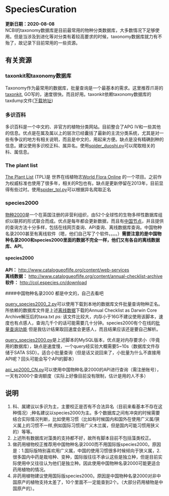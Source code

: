 # SpeciesCuration
**更新日期：2020-08-08**  
NCBI的taxonomy数据库是目前最常用的物种分类数据库，大多数情况下足够使用。但是当涉及到进化等对分类有着较高要求的时候，taxonomy数据库就力有不殆了，故记录下目前常用的一些资源。

## 有关资源
### taxonkit和taxonomy数据库
Taxonomy作为最常用的数据库，批量查询是一个最基本的需求。这里推荐爪哥的[taxonkit](https://github.com/shenwei356/taxonkit), GO写的，速度很快。而且好用。taxonkit依赖taxonomy数据库的taxdump文件([下载地址](ftp://ftp.ncbi.nih.gov/pub/taxonomy/))

### 多识百科
多识百科是一个中文的、非官方的植物分类网站。目前整合了APG IV和一些其他的信息。优点是在属及属以上的层次已经囊括了最新的主流分类系统，尤其是对一些有争议的地方有相关说明，而且是中文的，用起来方便。缺点是没有精确到种的信息。建议使用多识校正科、属异名。使用[spider_duoshi.py](spider_duoshi.py)可以爬取相关的科、属信息。

### The plant list
[The Plant List](http://www.theplantlist.org/) (TPL)是 世界在线植物志[World Flora Online](http://www.worldfloraonline.org/)
的一个项目。之前作为权威标准也使用了很多年，相关的R包也有。缺点是更新停留在2013年，目前显得有些过时。使用[spider_tpl.py](spider_tpl.py)可以根据异名爬取正名

### species2000
[物种2000](www.catalogueoflife.org)是一个在英国注册的非营利组织，由52个全球性的生物多样性数据库组织以联邦的形式联合而成。优点是每年都会更新数据，而且有[中国节点](http://col.especies.cn/)，并且提供的查询方法十分多样，包括在线网页查询、API查询、离线数据库查询。中国物种名录2000甚至有离线软件（嗯，他们自己写了个软件。。。。）**需要注意的是中国物种名录2000和species2000里面的数据不完全一样，他们又有各自的离线数据库、API**。

#### species2000  
**API：** http://www.catalogueoflife.org/content/web-services  
**离线数据：** http://www.catalogueoflife.org/content/annual-checklist-archive  
**软件：** http://col.especies.cn/download

####中国物种名录2000
都是中文的，自己去看吧

[query_species2000_2.py](query_species2000_2.py)可以使用下载到本地的数据库文件批量查询物种正名。所依赖的数据库文件是上述[离线数据](http://www.catalogueoflife.org/content/annual-checklist-archive)下载的Annual Checklist as Darwin Core Archive解压后的taxa.txt
*ps:* 该文件比较大，内存小于16G不建议使用该脚本，速度也有点感人，查询几千个的话可能需要几十分钟。species2000有个在线的[批量查询功能](http://www.catalogueoflife.org/listmatching/) 但是我估计结果取回速度会更感人，而且结果应该还是要自己解析。  

[query_species2000.py](query_species2000.py)是上述脚本的MySQL版本，优点是对内存要求小（毕竟用的数据库），缺点是速度慢，一个query经实验大概需要5~10s（数据库文件存储于SATA SSD）。适合小批量查询（但是话又说回来了，小批量为什么不直接用API呢？回头可能会写个API的脚本）

[api_sp2000_CN.py](api_sp2000_CN.py)可以使用中国物种名录2000的API进行查询（需注册账号），一天有2000个查询额度（实际上好像目前没有限制，估计是用的人不多）


## 说明
1. 科、属建议以多识为主，主要校正是否有不合法异名（目前来看基本不存在这种情况）;种名建议以species2000为主。多个数据库之间有冲突的时候需要结合实际情况判断，比如使用习惯（比如有时候国内和国外在使用广义属/狭义属上的习惯不一样,例如国际习惯用广义木兰属，但是国内可能习惯用狭义的）等等。
2. 上述所有数据库对藻类的支持都不好，故所有脚本目前不包括藻类校正。
3. 做药用植物校正推荐用中国物种名录2000而不用国际版species2000。原因是：1.国际版特别喜欢用广义属，中国的使用习惯很多时候倾向于狭义属，2.很多国内中药是栽培种、变种，国际版往往不承认这些是独立种，但是目前实际使用中又往往认为他们是独立种。因此使用中国物种名录2000可能更适合药用植物的情况。
4. 非药用植物建议使用国际版species2000。原因是中国物种名录2000对非中国原产的植物支持太差了，10个里面不一定能查到2个。（大部分药用植物是中国原产的）。
